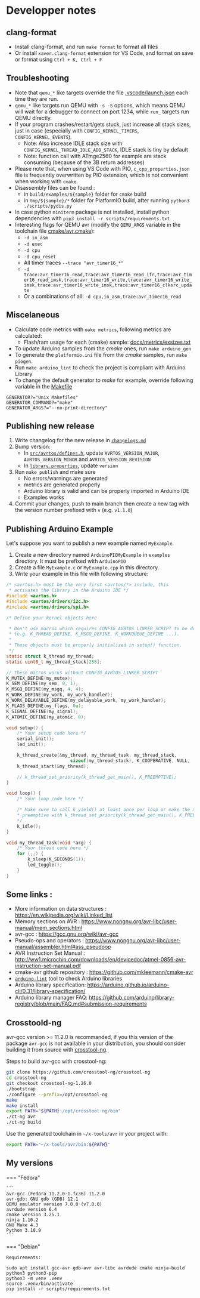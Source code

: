 # Developper notes

## clang-format

- Install clang-format, and run `make format` to format all files
- Or install `xaver.clang-format` extension for VS Code, and format on save or
format using `Ctrl + K, Ctrl + F`

## Troubleshooting

- Note that `qemu_*` like targets override the file [.vscode/launch.json](.vscode/launch.json) each time they are run.
- `qemu_*` like targets run QEMU with `-s -S` options, which means QEMU will wait for a debugger to connect on port 1234, while `run_` targets run QEMU directly.
- If your program crashes/restart/gets stuck, just increase all stack sizes, just in case (especially with `CONFIG_KERNEL_TIMERS`, `CONFIG_KERNEL_EVENTS`).
  - Note: Also increase IDLE stack size with `CONFIG_KERNEL_THREAD_IDLE_ADD_STACK`, IDLE stack is tiny by default
  - Note: function call with ATmge2560 for example are stack consuming (because of the 3B return addresses)
- Please note that, when using VS Code with PIO, `c_cpp_properties.json` file is frequently overwritten by PIO extension, which is not convenient when working with `cmake`.
- Disassembly files can be found :
	- in `build/examples/${sample}` folder for `cmake` build
	- in `tmp/${sample}/*` folder for PlatformIO build, after running `python3 ./scripts/pydis.py`
- In case python `miniterm` package is not installed, install python dependencies with `pip3 install -r scripts/requirements.txt`
- Interesting flags for QEMU avr (modify the `QEMU_ARGS` variable in the toolchain file [cmake/avr.cmake](cmake/avr.cmake)):
  - `-d in_asm`
  - `-d exec`
  - `-d cpu`
  - `-d cpu_reset`
  - All timer traces `--trace "avr_timer16_*"`
  - `-d trace:avr_timer16_read,trace:avr_timer16_read_ifr,trace:avr_timer16_read_imsk,trace:avr_timer16_write,trace:avr_timer16_write_imsk,trace:avr_timer16_write_imsk,trace:avr_timer16_clksrc_update`
  - Or a combinations of all: `-d cpu,in_asm,trace:avr_timer16_read`

## Miscelaneous

- Calculate code metrics with `make metrics`, following metrics are calculated:
	- Flash/ram usage for each (cmake) sample: [docs/metrics/exsizes.txt](./docs/metrics/exsizes.txt)
- To update Arduino samples from the *cmake* ones, run `make arduino_gen`
- To generate the `platformio.ini` file from the *cmake* samples, run `make piogen`.
- Run `make arduino_lint` to check the project is compliant with Arduino Library
- To change the default generator to *make* for example, override following variable in the [Makefile](Makefile)
```
GENERATOR?="Unix Makefiles"
GENERATOR_COMMAND?="make"
GENERATOR_ARGS?="--no-print-directory"
```

## Publishing new release

1. Write changelog for the new release in [`changelogs.md`](changelogs.md)
2. Bump version:
    - In [`src/avrtos/defines.h`](src/avrtos/defines.h), update `AVRTOS_VERSION_MAJOR`, `AVRTOS_VERSION_MINOR` and `AVRTOS_VERSION_REVISION`
    - In [`library.properties`](library.properties), update `version`
3. Run `make publish` and make sure
    - No errors/warnings are generated
    - metrics are generated properly
    - Arduino library is valid and can be properly imported in Arduino IDE
    - Examples works
4. Commit your changes, push to main branch then create a new tag with the version number prefixed with `v` (e.g. `v1.1.0`)

## Publishing Arduino Example

Let's suppose you want to publish a new example named `MyExample`.

1. Create a new directory named `ArduinoPIOMyExample` in `examples` directory.
  It must be prefixed with `ArduinoPIO`
1. Create a file `MyExample.c` or `MyExample.cpp` in this directory.
2. Write your example in this file with following structure:

```c
/* <avrtos.h> must be the very first <avrtos/*> include, this
 * activates the library in the Arduino IDE */
#include <avrtos.h>
#include <avrtos/drivers/i2c.h>
#include <avrtos/drivers/spi.h>

/* Define your kernel objects here

 * Don't use macros which requires CONFIG_AVRTOS_LINKER_SCRIPT to be defined
 * (e.g. K_THREAD_DEFINE, K_MSGQ_DEFINE, K_WORKQUEUE_DEFINE ...).
 * 
 * These objects must be properly initialized in setup() function.
 */
static struct k_thread my_thread;
static uint8_t my_thread_stack[256];

// these macros works without CONFIG_AVRTOS_LINKER_SCRIPT
K_MUTEX_DEFINE(my_mutex);
K_SEM_DEFINE(my_sem, 0, 1);
K_MSGQ_DEFINE(my_msgq, 4, 4);
K_WORK_DEFINE(my_work, my_work_handler);
K_WORK_DELAYABLE_DEFINE(my_delayable_work, my_work_handler);
K_FLAGS_DEFINE(my_flags, 0u);
K_SIGNAL_DEFINE(my_signal);
K_ATOMIC_DEFINE(my_atomic, 0);

void setup() {
    /* Your setup code here */
    serial_init();
    led_init();

    k_thread_create(&my_thread, my_thread_task, my_thread_stack,
                        sizeof(my_thread_stack), K_COOPERATIVE, NULL, 'X');
    k_thread_start(&my_thread);

    // k_thread_set_priority(k_thread_get_main(), K_PREEMPTIVE);
}

void loop() {
    /* Your loop code here */

    /* Make sure to call k_yield() at least once per loop or make the main thread
    * preemptive with k_thread_set_priority(k_thread_get_main(), K_PREEMPTIVE);
    */
    k_idle();
}

void my_thread_task(void *arg) {
    /* Your thread code here */
    for (;;) {
        k_sleep(K_SECONDS(1));
        led_toggle();
    }
}
```

## Some links :
- More information on data structures : https://en.wikipedia.org/wiki/Linked_list
- Memory sections on AVR : https://www.nongnu.org/avr-libc/user-manual/mem_sections.html
- avr-gcc : https://gcc.gnu.org/wiki/avr-gcc
- Pseudo-ops and operators : https://www.nongnu.org/avr-libc/user-manual/assembler.html#ass_pseudoop
- AVR Instruction Set Manual : http://ww1.microchip.com/downloads/en/devicedoc/atmel-0856-avr-instruction-set-manual.pdf
- cmake-avr github repository : https://github.com/mkleemann/cmake-avr
- [`arduino-lint`](https://github.com/arduino/arduino-lint) tool to check Arduino libraries
- Arduino library specification: https://arduino.github.io/arduino-cli/0.31/library-specification/
- Arduino library manager FAQ: https://github.com/arduino/library-registry/blob/main/FAQ.md#submission-requirements

## Crosstoold-ng

avr-gcc version >= 11.2.0 is recommanded, if you this version of the package `avr-gcc`
is not available in your distribution, you should consider building it from source
with [crosstool-ng](https://crosstool-ng.github.io/).

Steps to build avr-gcc with crosstool-ng:

```bash
git clone https://github.com/crosstool-ng/crosstool-ng
cd crosstool-ng
git checkout crosstool-ng-1.26.0
./bootstrap
./configure --prefix=/opt/crosstool-ng
make
make install
export PATH="${PATH}:/opt/crosstool-ng/bin"
./ct-ng avr
./ct-ng build
```

Use the generated toolchain in `~/x-tools/avr` in your project with:

```bash
export PATH="~/x-tools/avr/bin:${PATH}"
```

## My versions

=== "Fedora"

    ```
    avr-gcc (Fedora 11.2.0-1.fc36) 11.2.0
    avr-gdb: GNU gdb (GDB) 12.1
    QEMU emulator version 7.0.0 (v7.0.0)
    avrdude version 6.4
    cmake version 3.25.1
    ninja 1.10.2
    GNU Make 4.3
    Python 3.10.9
    ```

=== "Debian"

    Requirements:
    
    sudo apt install gcc-avr gdb-avr avr-libc avrdude cmake ninja-build python3 python3-pip
    python3 -m venv .venv
    source .venv/bin/activate
    pip install -r scripts/requirements.txt